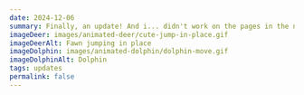 ```yaml
---
date: 2024-12-06
summary: Finally, an update! And i... didn't work on the pages in the navbar... Sorry! I made a Flight Rising breeding stats calculator / checker! Woah! That's cool! At least I think so!
imageDeer: images/animated-deer/cute-jump-in-place.gif
imageDeerAlt: Fawn jumping in place
imageDolphin: images/animated-dolphin/dolphin-move.gif
imageDolphinAlt: Dolphin
tags: updates
permalink: false
---
```

